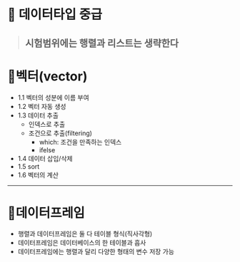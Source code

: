 <h1 id="📌-데이터타입-중급">📌 데이터타입 중급</h1>
<blockquote>
<h2 id="시험범위에는-행렬과-리스트는-생략한다">시험범위에는 행렬과 리스트는 생략한다</h2>
</blockquote>
<h1 id="🎯벡터vector">🎯벡터(vector)</h1>
<ul>
<li>1.1 벡터의 성분에 이름 부여</li>
<li>1.2 벡터 자동 생성</li>
<li>1.3 데이터 추출<ul>
<li>인덱스로 추출</li>
<li>조건으로 추출(filtering)<ul>
<li>which: 조건을 만족하는 인덱스</li>
<li>ifelse</li>
</ul>
</li>
</ul>
</li>
<li>1.4 데이터 삽입/삭제</li>
<li>1.5 sort</li>
<li>1.6 벡터의 계산</li>
</ul>
<hr />
<h1 id="🎯데이터프레임">🎯데이터프레임</h1>
<ul>
<li>행렬과 데이터프레임은 둘 다 테이블 형식(직사각형)</li>
<li>데이터프레임은 데이터베이스의 한 테이블과 흡사</li>
<li>데이터프레임에는 행렬과 달리 다양한 형태의 변수 저장 가능</li>
</ul>